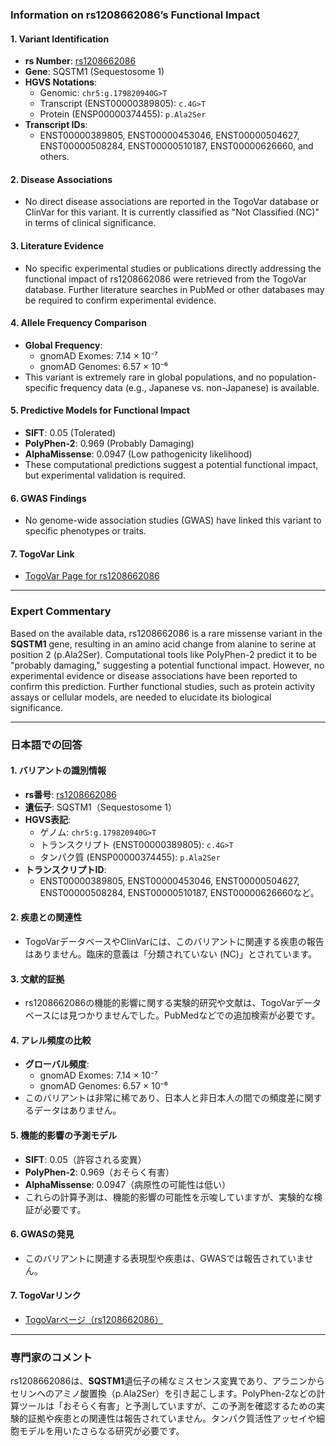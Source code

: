 ### Information on rs1208662086’s Functional Impact

#### 1. **Variant Identification**
   - **rs Number**: [rs1208662086](https://identifiers.org/dbsnp/rs1208662086)
   - **Gene**: SQSTM1 (Sequestosome 1)
   - **HGVS Notations**:
     - Genomic: `chr5:g.179820940G>T`
     - Transcript (ENST00000389805): `c.4G>T`
     - Protein (ENSP00000374455): `p.Ala2Ser`
   - **Transcript IDs**:
     - ENST00000389805, ENST00000453046, ENST00000504627, ENST00000508284, ENST00000510187, ENST00000626660, and others.

#### 2. **Disease Associations**
   - No direct disease associations are reported in the TogoVar database or ClinVar for this variant. It is currently classified as "Not Classified (NC)" in terms of clinical significance.

#### 3. **Literature Evidence**
   - No specific experimental studies or publications directly addressing the functional impact of rs1208662086 were retrieved from the TogoVar database. Further literature searches in PubMed or other databases may be required to confirm experimental evidence.

#### 4. **Allele Frequency Comparison**
   - **Global Frequency**:
     - gnomAD Exomes: 7.14 × 10⁻⁷
     - gnomAD Genomes: 6.57 × 10⁻⁶
   - This variant is extremely rare in global populations, and no population-specific frequency data (e.g., Japanese vs. non-Japanese) is available.

#### 5. **Predictive Models for Functional Impact**
   - **SIFT**: 0.05 (Tolerated)
   - **PolyPhen-2**: 0.969 (Probably Damaging)
   - **AlphaMissense**: 0.0947 (Low pathogenicity likelihood)
   - These computational predictions suggest a potential functional impact, but experimental validation is required.

#### 6. **GWAS Findings**
   - No genome-wide association studies (GWAS) have linked this variant to specific phenotypes or traits.

#### 7. **TogoVar Link**
   - [TogoVar Page for rs1208662086](https://togovar.org/variant/5-179820940-G-T)

---

### Expert Commentary
Based on the available data, rs1208662086 is a rare missense variant in the **SQSTM1** gene, resulting in an amino acid change from alanine to serine at position 2 (p.Ala2Ser). Computational tools like PolyPhen-2 predict it to be "probably damaging," suggesting a potential functional impact. However, no experimental evidence or disease associations have been reported to confirm this prediction. Further functional studies, such as protein activity assays or cellular models, are needed to elucidate its biological significance.

---

### 日本語での回答

#### 1. **バリアントの識別情報**
   - **rs番号**: [rs1208662086](https://identifiers.org/dbsnp/rs1208662086)
   - **遺伝子**: SQSTM1（Sequestosome 1）
   - **HGVS表記**:
     - ゲノム: `chr5:g.179820940G>T`
     - トランスクリプト (ENST00000389805): `c.4G>T`
     - タンパク質 (ENSP00000374455): `p.Ala2Ser`
   - **トランスクリプトID**:
     - ENST00000389805, ENST00000453046, ENST00000504627, ENST00000508284, ENST00000510187, ENST00000626660など。

#### 2. **疾患との関連性**
   - TogoVarデータベースやClinVarには、このバリアントに関連する疾患の報告はありません。臨床的意義は「分類されていない (NC)」とされています。

#### 3. **文献的証拠**
   - rs1208662086の機能的影響に関する実験的研究や文献は、TogoVarデータベースには見つかりませんでした。PubMedなどでの追加検索が必要です。

#### 4. **アレル頻度の比較**
   - **グローバル頻度**:
     - gnomAD Exomes: 7.14 × 10⁻⁷
     - gnomAD Genomes: 6.57 × 10⁻⁶
   - このバリアントは非常に稀であり、日本人と非日本人の間での頻度差に関するデータはありません。

#### 5. **機能的影響の予測モデル**
   - **SIFT**: 0.05（許容される変異）
   - **PolyPhen-2**: 0.969（おそらく有害）
   - **AlphaMissense**: 0.0947（病原性の可能性は低い）
   - これらの計算予測は、機能的影響の可能性を示唆していますが、実験的な検証が必要です。

#### 6. **GWASの発見**
   - このバリアントに関連する表現型や疾患は、GWASでは報告されていません。

#### 7. **TogoVarリンク**
   - [TogoVarページ（rs1208662086）](https://togovar.org/variant/5-179820940-G-T)

---

### 専門家のコメント
rs1208662086は、**SQSTM1**遺伝子の稀なミスセンス変異であり、アラニンからセリンへのアミノ酸置換（p.Ala2Ser）を引き起こします。PolyPhen-2などの計算ツールは「おそらく有害」と予測していますが、この予測を確認するための実験的証拠や疾患との関連性は報告されていません。タンパク質活性アッセイや細胞モデルを用いたさらなる研究が必要です。